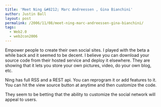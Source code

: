 ```yaml
---
title: 'Meet Ning &#8212; Marc Andreessen , Gina Bianchini'
author: Justin Ball
layout: post
permalink: /2006/11/08/meet-ning-marc-andreessen-gina-bianchini/
tags:
  - Web2.0
  - web2con2006
---
```


Empower people to create their own social sites. I played with the beta a while back and it seemed to be decent. I believe you can download your source code from their hosted service and deploy it elsewhere.
They are showing that it lets you store your own pictures, video, do your own blog, etc.

Ning has full RSS and a REST api. You can reprogram it or add features to it. You can hit the view source button at anytime and then customize the code.

They seem to be betting that the ability to customize the social network will appeal to users.